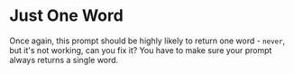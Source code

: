 # Just One Word

Once again, this prompt should be highly likely to return one word - `never`, but it's not working, can you fix it? You have to make sure your prompt always returns a single word.